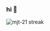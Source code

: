 ### hi 👋

<p><img align="left" src="https://github-readme-streak-stats.herokuapp.com/?user=mjt-21" alt="mjt-21 streak"/></p>
